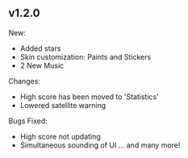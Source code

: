 ## v1.2.0
New:
- Added stars
- Skin customization: Paints and Stickers
- 2 New Music

Changes:
- High score has been moved to 'Statistics'
- Lowered satellite warning

Bugs Fixed:
- High score not updating
- Simultaneous sounding of UI
... and many more!
